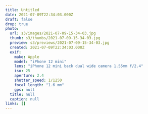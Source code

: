 ```yaml
---
title: Untitled
date: 2021-07-09T22:34:03.000Z
draft: false
drop: true
photo:
  url: s3/images/2021-07-09-15-34-03.jpg
  thumb: s3/thumbs/2021-07-09-15-34-03.jpg
  preview: s3/previews/2021-07-09-15-34-03.jpg
  created: 2021-07-09T22:34:03.000Z
  exif:
    make: Apple
    model: "iPhone 12 mini"
    lens: "iPhone 12 mini back dual wide camera 1.55mm f/2.4"
    iso: 25
    aperture: 2.4
    shutter_speed: 1/1250
    focal_length: "1.6 mm"
    gps: null
  title: null
  caption: null
links: []
---
```

